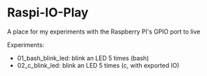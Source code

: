 Raspi-IO-Play
=============

A place for my experiments with the Raspberry PI's GPIO port to live

Experiments:

* 01_bash_blink_led: blink an LED 5 times (bash)
* 02_c_blink_led: blink an LED 5 times (c, with exported IO)
